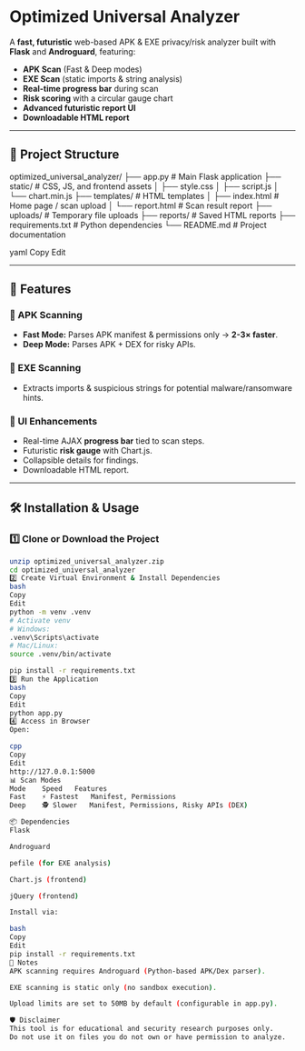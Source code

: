 # Optimized Universal Analyzer

A **fast, futuristic** web-based APK & EXE privacy/risk analyzer built with **Flask** and **Androguard**, featuring:

- **APK Scan** (Fast & Deep modes)
- **EXE Scan** (static imports & string analysis)
- **Real-time progress bar** during scan
- **Risk scoring** with a circular gauge chart
- **Advanced futuristic report UI**
- **Downloadable HTML report**

---

## 📂 Project Structure

optimized_universal_analyzer/
├── app.py # Main Flask application
├── static/ # CSS, JS, and frontend assets
│ ├── style.css
│ ├── script.js
│ └── chart.min.js
├── templates/ # HTML templates
│ ├── index.html # Home page / scan upload
│ └── report.html # Scan result report
├── uploads/ # Temporary file uploads
├── reports/ # Saved HTML reports
├── requirements.txt # Python dependencies
└── README.md # Project documentation

yaml
Copy
Edit

---

## 🚀 Features

### 🔹 APK Scanning
- **Fast Mode:** Parses APK manifest & permissions only → **2-3× faster**.
- **Deep Mode:** Parses APK + DEX for risky APIs.

### 🔹 EXE Scanning
- Extracts imports & suspicious strings for potential malware/ransomware hints.

### 🔹 UI Enhancements
- Real-time AJAX **progress bar** tied to scan steps.
- Futuristic **risk gauge** with Chart.js.
- Collapsible details for findings.
- Downloadable HTML report.

---

## 🛠️ Installation & Usage

### 1️⃣ Clone or Download the Project
```bash
unzip optimized_universal_analyzer.zip
cd optimized_universal_analyzer
2️⃣ Create Virtual Environment & Install Dependencies
bash
Copy
Edit
python -m venv .venv
# Activate venv
# Windows:
.venv\Scripts\activate
# Mac/Linux:
source .venv/bin/activate

pip install -r requirements.txt
3️⃣ Run the Application
bash
Copy
Edit
python app.py
4️⃣ Access in Browser
Open:

cpp
Copy
Edit
http://127.0.0.1:5000
📊 Scan Modes
Mode	Speed	Features
Fast	⚡ Fastest	Manifest, Permissions
Deep	🕵️ Slower	Manifest, Permissions, Risky APIs (DEX)

📦 Dependencies
Flask

Androguard

pefile (for EXE analysis)

Chart.js (frontend)

jQuery (frontend)

Install via:

bash
Copy
Edit
pip install -r requirements.txt
📌 Notes
APK scanning requires Androguard (Python-based APK/Dex parser).

EXE scanning is static only (no sandbox execution).

Upload limits are set to 50MB by default (configurable in app.py).

🛡 Disclaimer
This tool is for educational and security research purposes only.
Do not use it on files you do not own or have permission to analyze.
